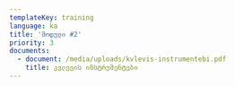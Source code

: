 ```yaml
---
templateKey: training
language: ka
title: 'მოდული #2'
priority: 3
documents:
  - document: /media/uploads/kvlevis-instrumentebi.pdf
    title: კვლევის ინსტრუმენტები
---
```


